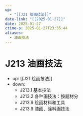 ```yaml
---
up:
  - "[[J21 绘画技法]]"
date-link: "[[2025-01-27]]"
date: 2025-01-27
ctime-p: 2025-01-27T23:35:44
aliases:
  - 油画技法
---
```


# J213 油画技法

- up: [[J21 绘画技法]]
- down:	
	- J213.1 基本技法
	- J213.2 各种画技法：按题材分
	- J213.6 绘画材料和工具
	- J213.9 漆画、涂料画技法
	
